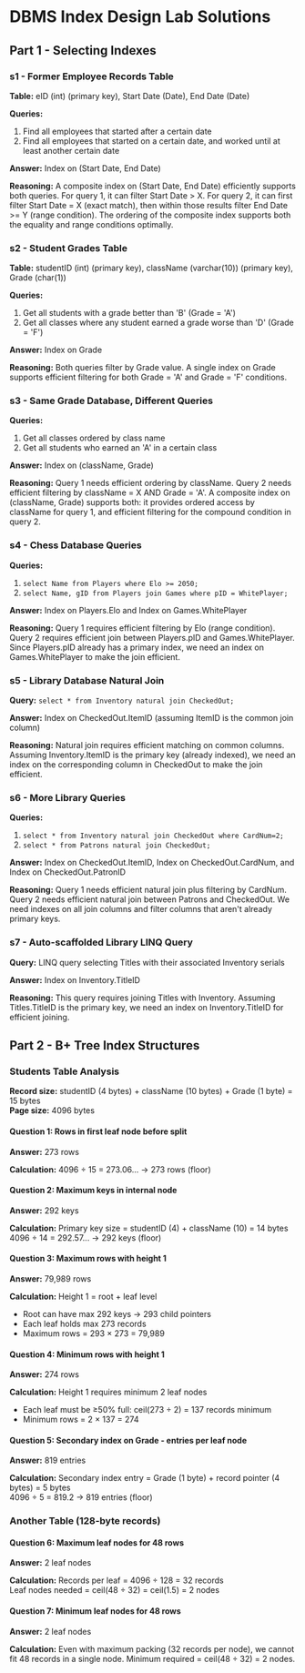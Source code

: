 # DBMS Index Design Lab Solutions

## Part 1 - Selecting Indexes

### s1 - Former Employee Records Table
**Table:** eID (int) (primary key), Start Date (Date), End Date (Date)

**Queries:**
1. Find all employees that started after a certain date
2. Find all employees that started on a certain date, and worked until at least another certain date

**Answer:** Index on (Start Date, End Date)

**Reasoning:** A composite index on (Start Date, End Date) efficiently supports both queries. For query 1, it can filter Start Date > X. For query 2, it can first filter Start Date = X (exact match), then within those results filter End Date >= Y (range condition). The ordering of the composite index supports both the equality and range conditions optimally.

### s2 - Student Grades Table  
**Table:** studentID (int) (primary key), className (varchar(10)) (primary key), Grade (char(1))

**Queries:**
1. Get all students with a grade better than 'B' (Grade = 'A')
2. Get all classes where any student earned a grade worse than 'D' (Grade = 'F')

**Answer:** Index on Grade

**Reasoning:** Both queries filter by Grade value. A single index on Grade supports efficient filtering for both Grade = 'A' and Grade = 'F' conditions.

### s3 - Same Grade Database, Different Queries
**Queries:**
1. Get all classes ordered by class name  
2. Get all students who earned an 'A' in a certain class

**Answer:** Index on (className, Grade)

**Reasoning:** Query 1 needs efficient ordering by className. Query 2 needs efficient filtering by className = X AND Grade = 'A'. A composite index on (className, Grade) supports both: it provides ordered access by className for query 1, and efficient filtering for the compound condition in query 2.

### s4 - Chess Database Queries
**Queries:**
1. `select Name from Players where Elo >= 2050;`
2. `select Name, gID from Players join Games where pID = WhitePlayer;`

**Answer:** Index on Players.Elo and Index on Games.WhitePlayer

**Reasoning:** Query 1 requires efficient filtering by Elo (range condition). Query 2 requires efficient join between Players.pID and Games.WhitePlayer. Since Players.pID already has a primary index, we need an index on Games.WhitePlayer to make the join efficient.

### s5 - Library Database Natural Join
**Query:** `select * from Inventory natural join CheckedOut;`

**Answer:** Index on CheckedOut.ItemID (assuming ItemID is the common join column)

**Reasoning:** Natural join requires efficient matching on common columns. Assuming Inventory.ItemID is the primary key (already indexed), we need an index on the corresponding column in CheckedOut to make the join efficient.

### s6 - More Library Queries
**Queries:**
1. `select * from Inventory natural join CheckedOut where CardNum=2;`
2. `select * from Patrons natural join CheckedOut;`

**Answer:** Index on CheckedOut.ItemID, Index on CheckedOut.CardNum, and Index on CheckedOut.PatronID

**Reasoning:** Query 1 needs efficient natural join plus filtering by CardNum. Query 2 needs efficient natural join between Patrons and CheckedOut. We need indexes on all join columns and filter columns that aren't already primary keys.

### s7 - Auto-scaffolded Library LINQ Query
**Query:** LINQ query selecting Titles with their associated Inventory serials

**Answer:** Index on Inventory.TitleID

**Reasoning:** This query requires joining Titles with Inventory. Assuming Titles.TitleID is the primary key, we need an index on Inventory.TitleID for efficient joining.

## Part 2 - B+ Tree Index Structures

### Students Table Analysis
**Record size:** studentID (4 bytes) + className (10 bytes) + Grade (1 byte) = 15 bytes  
**Page size:** 4096 bytes

#### Question 1: Rows in first leaf node before split
**Answer:** 273 rows

**Calculation:** 4096 ÷ 15 = 273.06... → 273 rows (floor)

#### Question 2: Maximum keys in internal node
**Answer:** 292 keys

**Calculation:** Primary key size = studentID (4) + className (10) = 14 bytes  
4096 ÷ 14 = 292.57... → 292 keys (floor)

#### Question 3: Maximum rows with height 1
**Answer:** 79,989 rows

**Calculation:** Height 1 = root + leaf level  
- Root can have max 292 keys → 293 child pointers
- Each leaf holds max 273 records  
- Maximum rows = 293 × 273 = 79,989

#### Question 4: Minimum rows with height 1  
**Answer:** 274 rows

**Calculation:** Height 1 requires minimum 2 leaf nodes  
- Each leaf must be ≥50% full: ceil(273 ÷ 2) = 137 records minimum
- Minimum rows = 2 × 137 = 274

#### Question 5: Secondary index on Grade - entries per leaf node
**Answer:** 819 entries

**Calculation:** Secondary index entry = Grade (1 byte) + record pointer (4 bytes) = 5 bytes  
4096 ÷ 5 = 819.2 → 819 entries (floor)

### Another Table (128-byte records)

#### Question 6: Maximum leaf nodes for 48 rows
**Answer:** 2 leaf nodes

**Calculation:** Records per leaf = 4096 ÷ 128 = 32 records  
Leaf nodes needed = ceil(48 ÷ 32) = ceil(1.5) = 2 nodes

#### Question 7: Minimum leaf nodes for 48 rows
**Answer:** 2 leaf nodes  

**Calculation:** Even with maximum packing (32 records per node), we cannot fit 48 records in a single node. Minimum required = ceil(48 ÷ 32) = 2 nodes.